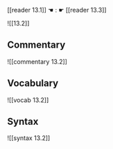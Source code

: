 [[reader 13.1]] ☚ : ☛ [[reader 13.3]]

![[13.2]]

## Commentary

![[commentary 13.2]]

## Vocabulary

![[vocab 13.2]]

## Syntax

![[syntax 13.2]]

